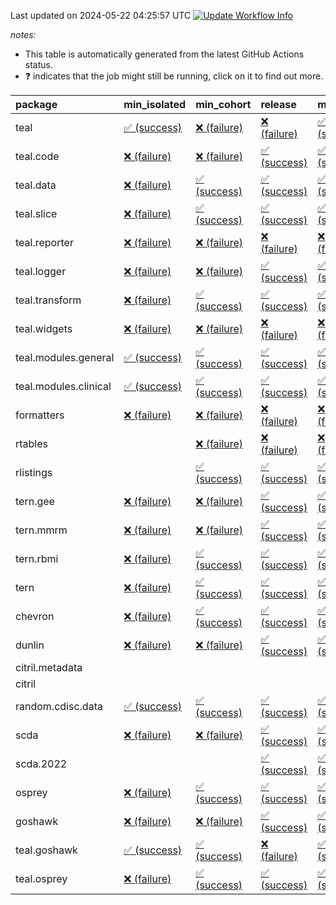 Last updated on 2024-05-22 04:25:57 UTC [![Update Workflow
Info](https://github.com/averissimo/verdepcheck-status/actions/workflows/update.yaml/badge.svg)](https://github.com/averissimo/verdepcheck-status/actions/workflows/update.yaml)

*notes:*

-   This table is automatically generated from the latest GitHub Actions
    status.
-   ❓ indicates that the job might still be running, click on it to
    find out more.

<table>
<colgroup>
<col style="width: 4%" />
<col style="width: 23%" />
<col style="width: 23%" />
<col style="width: 23%" />
<col style="width: 23%" />
</colgroup>
<thead>
<tr class="header">
<th style="text-align: left;">package</th>
<th style="text-align: left;">min_isolated</th>
<th style="text-align: left;">min_cohort</th>
<th style="text-align: left;">release</th>
<th style="text-align: left;">max</th>
</tr>
</thead>
<tbody>
<tr class="odd">
<td style="text-align: left;">teal</td>
<td
style="text-align: left;"><a href="https://github.com/insightsengineering/teal/actions/runs/9144835586/job/25143107347">✅
(success)</a></td>
<td
style="text-align: left;"><a href="https://github.com/insightsengineering/teal/actions/runs/9144835586/job/25143107415">❌
(failure)</a></td>
<td
style="text-align: left;"><a href="https://github.com/insightsengineering/teal/actions/runs/9144835586/job/25143107491">❌
(failure)</a></td>
<td
style="text-align: left;"><a href="https://github.com/insightsengineering/teal/actions/runs/9144835586/job/25143107282">✅
(success)</a></td>
</tr>
<tr class="even">
<td style="text-align: left;">teal.code</td>
<td
style="text-align: left;"><a href="https://github.com/insightsengineering/teal.code/actions/runs/9144835844/job/25143107941">❌
(failure)</a></td>
<td
style="text-align: left;"><a href="https://github.com/insightsengineering/teal.code/actions/runs/9144835844/job/25143107664">❌
(failure)</a></td>
<td
style="text-align: left;"><a href="https://github.com/insightsengineering/teal.code/actions/runs/9144835844/job/25143107849">✅
(success)</a></td>
<td
style="text-align: left;"><a href="https://github.com/insightsengineering/teal.code/actions/runs/9144835844/job/25143107760">✅
(success)</a></td>
</tr>
<tr class="odd">
<td style="text-align: left;">teal.data</td>
<td
style="text-align: left;"><a href="https://github.com/insightsengineering/teal.data/actions/runs/9144838000/job/25143112369">❌
(failure)</a></td>
<td
style="text-align: left;"><a href="https://github.com/insightsengineering/teal.data/actions/runs/9144838000/job/25143112280">✅
(success)</a></td>
<td
style="text-align: left;"><a href="https://github.com/insightsengineering/teal.data/actions/runs/9144838000/job/25143112445">✅
(success)</a></td>
<td
style="text-align: left;"><a href="https://github.com/insightsengineering/teal.data/actions/runs/9144838000/job/25143112211">✅
(success)</a></td>
</tr>
<tr class="even">
<td style="text-align: left;">teal.slice</td>
<td
style="text-align: left;"><a href="https://github.com/insightsengineering/teal.slice/actions/runs/9144842244/job/25143121083">❌
(failure)</a></td>
<td
style="text-align: left;"><a href="https://github.com/insightsengineering/teal.slice/actions/runs/9144842244/job/25143121245">✅
(success)</a></td>
<td
style="text-align: left;"><a href="https://github.com/insightsengineering/teal.slice/actions/runs/9144842244/job/25143121323">✅
(success)</a></td>
<td
style="text-align: left;"><a href="https://github.com/insightsengineering/teal.slice/actions/runs/9144842244/job/25143121166">✅
(success)</a></td>
</tr>
<tr class="odd">
<td style="text-align: left;">teal.reporter</td>
<td
style="text-align: left;"><a href="https://github.com/insightsengineering/teal.reporter/actions/runs/9144839655/job/25143115992">❌
(failure)</a></td>
<td
style="text-align: left;"><a href="https://github.com/insightsengineering/teal.reporter/actions/runs/9144839655/job/25143115870">❌
(failure)</a></td>
<td
style="text-align: left;"><a href="https://github.com/insightsengineering/teal.reporter/actions/runs/9144839655/job/25143116071">❌
(failure)</a></td>
<td
style="text-align: left;"><a href="https://github.com/insightsengineering/teal.reporter/actions/runs/9144839655/job/25143115943">❌
(failure)</a></td>
</tr>
<tr class="even">
<td style="text-align: left;">teal.logger</td>
<td
style="text-align: left;"><a href="https://github.com/insightsengineering/teal.logger/actions/runs/9144835392/job/25143107147">❌
(failure)</a></td>
<td
style="text-align: left;"><a href="https://github.com/insightsengineering/teal.logger/actions/runs/9144835392/job/25143107068">❌
(failure)</a></td>
<td
style="text-align: left;"><a href="https://github.com/insightsengineering/teal.logger/actions/runs/9144835392/job/25143107239">✅
(success)</a></td>
<td
style="text-align: left;"><a href="https://github.com/insightsengineering/teal.logger/actions/runs/9144835392/job/25143107002">✅
(success)</a></td>
</tr>
<tr class="odd">
<td style="text-align: left;">teal.transform</td>
<td
style="text-align: left;"><a href="https://github.com/insightsengineering/teal.transform/actions/runs/9144840283/job/25143117151">❌
(failure)</a></td>
<td
style="text-align: left;"><a href="https://github.com/insightsengineering/teal.transform/actions/runs/9144840283/job/25143117079">✅
(success)</a></td>
<td
style="text-align: left;"><a href="https://github.com/insightsengineering/teal.transform/actions/runs/9144840283/job/25143117219">✅
(success)</a></td>
<td
style="text-align: left;"><a href="https://github.com/insightsengineering/teal.transform/actions/runs/9144840283/job/25143116980">✅
(success)</a></td>
</tr>
<tr class="even">
<td style="text-align: left;">teal.widgets</td>
<td
style="text-align: left;"><a href="https://github.com/insightsengineering/teal.widgets/actions/runs/9144851228/job/25143139688">❌
(failure)</a></td>
<td
style="text-align: left;"><a href="https://github.com/insightsengineering/teal.widgets/actions/runs/9144851228/job/25143139587">❌
(failure)</a></td>
<td
style="text-align: left;"><a href="https://github.com/insightsengineering/teal.widgets/actions/runs/9144851228/job/25143139734">❌
(failure)</a></td>
<td
style="text-align: left;"><a href="https://github.com/insightsengineering/teal.widgets/actions/runs/9144851228/job/25143139628">❌
(failure)</a></td>
</tr>
<tr class="odd">
<td style="text-align: left;">teal.modules.general</td>
<td
style="text-align: left;"><a href="https://github.com/insightsengineering/teal.modules.general/actions/runs/9144835865/job/25143107844">✅
(success)</a></td>
<td
style="text-align: left;"><a href="https://github.com/insightsengineering/teal.modules.general/actions/runs/9144835865/job/25143107680">✅
(success)</a></td>
<td
style="text-align: left;"><a href="https://github.com/insightsengineering/teal.modules.general/actions/runs/9144835865/job/25143107909">✅
(success)</a></td>
<td
style="text-align: left;"><a href="https://github.com/insightsengineering/teal.modules.general/actions/runs/9144835865/job/25143107759">✅
(success)</a></td>
</tr>
<tr class="even">
<td style="text-align: left;">teal.modules.clinical</td>
<td
style="text-align: left;"><a href="https://github.com/insightsengineering/teal.modules.clinical/actions/runs/9144846006/job/25143129093">✅
(success)</a></td>
<td
style="text-align: left;"><a href="https://github.com/insightsengineering/teal.modules.clinical/actions/runs/9144846006/job/25143128929">✅
(success)</a></td>
<td
style="text-align: left;"><a href="https://github.com/insightsengineering/teal.modules.clinical/actions/runs/9144846006/job/25143129169">✅
(success)</a></td>
<td
style="text-align: left;"><a href="https://github.com/insightsengineering/teal.modules.clinical/actions/runs/9144846006/job/25143129021">✅
(success)</a></td>
</tr>
<tr class="odd">
<td style="text-align: left;">formatters</td>
<td
style="text-align: left;"><a href="https://github.com/insightsengineering/formatters/actions/runs/9144843357/job/25143123431">❌
(failure)</a></td>
<td
style="text-align: left;"><a href="https://github.com/insightsengineering/formatters/actions/runs/9144843357/job/25143123479">❌
(failure)</a></td>
<td
style="text-align: left;"><a href="https://github.com/insightsengineering/formatters/actions/runs/9144843357/job/25143123513">❌
(failure)</a></td>
<td
style="text-align: left;"><a href="https://github.com/insightsengineering/formatters/actions/runs/9144843357/job/25143123394">❌
(failure)</a></td>
</tr>
<tr class="even">
<td style="text-align: left;">rtables</td>
<td style="text-align: left;"></td>
<td
style="text-align: left;"><a href="https://github.com/insightsengineering/rtables/actions/runs/9144835573/job/25143107438">❌
(failure)</a></td>
<td
style="text-align: left;"><a href="https://github.com/insightsengineering/rtables/actions/runs/9144835573/job/25143107359">❌
(failure)</a></td>
<td
style="text-align: left;"><a href="https://github.com/insightsengineering/rtables/actions/runs/9144835573/job/25143107286">❌
(failure)</a></td>
</tr>
<tr class="odd">
<td style="text-align: left;">rlistings</td>
<td style="text-align: left;"></td>
<td
style="text-align: left;"><a href="https://github.com/insightsengineering/rlistings/actions/runs/9144838432/job/25143113119">✅
(success)</a></td>
<td
style="text-align: left;"><a href="https://github.com/insightsengineering/rlistings/actions/runs/9144838432/job/25143112970">✅
(success)</a></td>
<td
style="text-align: left;"><a href="https://github.com/insightsengineering/rlistings/actions/runs/9144838432/job/25143113036">✅
(success)</a></td>
</tr>
<tr class="even">
<td style="text-align: left;">tern.gee</td>
<td
style="text-align: left;"><a href="https://github.com/insightsengineering/tern.gee/actions/runs/9144844890/job/25143126397">❌
(failure)</a></td>
<td
style="text-align: left;"><a href="https://github.com/insightsengineering/tern.gee/actions/runs/9144844890/job/25143126215">❌
(failure)</a></td>
<td
style="text-align: left;"><a href="https://github.com/insightsengineering/tern.gee/actions/runs/9144844890/job/25143126277">✅
(success)</a></td>
<td
style="text-align: left;"><a href="https://github.com/insightsengineering/tern.gee/actions/runs/9144844890/job/25143126345">✅
(success)</a></td>
</tr>
<tr class="odd">
<td style="text-align: left;">tern.mmrm</td>
<td
style="text-align: left;"><a href="https://github.com/insightsengineering/tern.mmrm/actions/runs/9144850275/job/25143137322">❌
(failure)</a></td>
<td
style="text-align: left;"><a href="https://github.com/insightsengineering/tern.mmrm/actions/runs/9144850275/job/25143137218">❌
(failure)</a></td>
<td
style="text-align: left;"><a href="https://github.com/insightsengineering/tern.mmrm/actions/runs/9144850275/job/25143137373">✅
(success)</a></td>
<td
style="text-align: left;"><a href="https://github.com/insightsengineering/tern.mmrm/actions/runs/9144850275/job/25143137272">✅
(success)</a></td>
</tr>
<tr class="even">
<td style="text-align: left;">tern.rbmi</td>
<td
style="text-align: left;"><a href="https://github.com/insightsengineering/tern.rbmi/actions/runs/9144843366/job/25143123490">❌
(failure)</a></td>
<td
style="text-align: left;"><a href="https://github.com/insightsengineering/tern.rbmi/actions/runs/9144843366/job/25143123445">✅
(success)</a></td>
<td
style="text-align: left;"><a href="https://github.com/insightsengineering/tern.rbmi/actions/runs/9144843366/job/25143123535">✅
(success)</a></td>
<td
style="text-align: left;"><a href="https://github.com/insightsengineering/tern.rbmi/actions/runs/9144843366/job/25143123409">✅
(success)</a></td>
</tr>
<tr class="odd">
<td style="text-align: left;">tern</td>
<td
style="text-align: left;"><a href="https://github.com/insightsengineering/tern/actions/runs/9144839451/job/25143115470">❌
(failure)</a></td>
<td
style="text-align: left;"><a href="https://github.com/insightsengineering/tern/actions/runs/9144839451/job/25143115429">✅
(success)</a></td>
<td
style="text-align: left;"><a href="https://github.com/insightsengineering/tern/actions/runs/9144839451/job/25143115522">✅
(success)</a></td>
<td
style="text-align: left;"><a href="https://github.com/insightsengineering/tern/actions/runs/9144839451/job/25143115555">✅
(success)</a></td>
</tr>
<tr class="even">
<td style="text-align: left;">chevron</td>
<td
style="text-align: left;"><a href="https://github.com/insightsengineering/chevron/actions/runs/9144851433/job/25143139912">❌
(failure)</a></td>
<td
style="text-align: left;"><a href="https://github.com/insightsengineering/chevron/actions/runs/9144851433/job/25143139817">✅
(success)</a></td>
<td
style="text-align: left;"><a href="https://github.com/insightsengineering/chevron/actions/runs/9144851433/job/25143139871">✅
(success)</a></td>
<td
style="text-align: left;"><a href="https://github.com/insightsengineering/chevron/actions/runs/9144851433/job/25143139957">✅
(success)</a></td>
</tr>
<tr class="odd">
<td style="text-align: left;">dunlin</td>
<td
style="text-align: left;"><a href="https://github.com/insightsengineering/dunlin/actions/runs/9144838071/job/25143112734">❌
(failure)</a></td>
<td
style="text-align: left;"><a href="https://github.com/insightsengineering/dunlin/actions/runs/9144838071/job/25143112607">❌
(failure)</a></td>
<td
style="text-align: left;"><a href="https://github.com/insightsengineering/dunlin/actions/runs/9144838071/job/25143112395">✅
(success)</a></td>
<td
style="text-align: left;"><a href="https://github.com/insightsengineering/dunlin/actions/runs/9144838071/job/25143112508">✅
(success)</a></td>
</tr>
<tr class="even">
<td style="text-align: left;">citril.metadata</td>
<td style="text-align: left;"></td>
<td style="text-align: left;"></td>
<td style="text-align: left;"></td>
<td style="text-align: left;"></td>
</tr>
<tr class="odd">
<td style="text-align: left;">citril</td>
<td style="text-align: left;"></td>
<td style="text-align: left;"></td>
<td style="text-align: left;"></td>
<td style="text-align: left;"></td>
</tr>
<tr class="even">
<td style="text-align: left;">random.cdisc.data</td>
<td
style="text-align: left;"><a href="https://github.com/insightsengineering/random.cdisc.data/actions/runs/6918179803/job/18820148722">✅
(success)</a></td>
<td
style="text-align: left;"><a href="https://github.com/insightsengineering/random.cdisc.data/actions/runs/6918179803/job/18820148682">✅
(success)</a></td>
<td
style="text-align: left;"><a href="https://github.com/insightsengineering/random.cdisc.data/actions/runs/6918179803/job/18820148802">✅
(success)</a></td>
<td
style="text-align: left;"><a href="https://github.com/insightsengineering/random.cdisc.data/actions/runs/6918179803/job/18820148771">✅
(success)</a></td>
</tr>
<tr class="odd">
<td style="text-align: left;">scda</td>
<td
style="text-align: left;"><a href="https://github.com/insightsengineering/scda/actions/runs/9144839157/job/25143114559">❌
(failure)</a></td>
<td
style="text-align: left;"><a href="https://github.com/insightsengineering/scda/actions/runs/9144839157/job/25143114581">❌
(failure)</a></td>
<td
style="text-align: left;"><a href="https://github.com/insightsengineering/scda/actions/runs/9144839157/job/25143114650">✅
(success)</a></td>
<td
style="text-align: left;"><a href="https://github.com/insightsengineering/scda/actions/runs/9144839157/job/25143114623">✅
(success)</a></td>
</tr>
<tr class="even">
<td style="text-align: left;">scda.2022</td>
<td style="text-align: left;"></td>
<td style="text-align: left;"></td>
<td
style="text-align: left;"><a href="https://github.com/insightsengineering/scda.2022/actions/runs/9144843578/job/25143124129">✅
(success)</a></td>
<td
style="text-align: left;"><a href="https://github.com/insightsengineering/scda.2022/actions/runs/9144843578/job/25143124050">✅
(success)</a></td>
</tr>
<tr class="odd">
<td style="text-align: left;">osprey</td>
<td
style="text-align: left;"><a href="https://github.com/insightsengineering/osprey/actions/runs/9144849059/job/25143135141">❌
(failure)</a></td>
<td
style="text-align: left;"><a href="https://github.com/insightsengineering/osprey/actions/runs/9144849059/job/25143135076">✅
(success)</a></td>
<td
style="text-align: left;"><a href="https://github.com/insightsengineering/osprey/actions/runs/9144849059/job/25143134930">✅
(success)</a></td>
<td
style="text-align: left;"><a href="https://github.com/insightsengineering/osprey/actions/runs/9144849059/job/25143135009">✅
(success)</a></td>
</tr>
<tr class="even">
<td style="text-align: left;">goshawk</td>
<td
style="text-align: left;"><a href="https://github.com/insightsengineering/goshawk/actions/runs/9144843365/job/25143123499">❌
(failure)</a></td>
<td
style="text-align: left;"><a href="https://github.com/insightsengineering/goshawk/actions/runs/9144843365/job/25143123425">❌
(failure)</a></td>
<td
style="text-align: left;"><a href="https://github.com/insightsengineering/goshawk/actions/runs/9144843365/job/25143123539">✅
(success)</a></td>
<td
style="text-align: left;"><a href="https://github.com/insightsengineering/goshawk/actions/runs/9144843365/job/25143123473">✅
(success)</a></td>
</tr>
<tr class="odd">
<td style="text-align: left;">teal.goshawk</td>
<td
style="text-align: left;"><a href="https://github.com/insightsengineering/teal.goshawk/actions/runs/9144842242/job/25143121148">✅
(success)</a></td>
<td
style="text-align: left;"><a href="https://github.com/insightsengineering/teal.goshawk/actions/runs/9144842242/job/25143120991">✅
(success)</a></td>
<td
style="text-align: left;"><a href="https://github.com/insightsengineering/teal.goshawk/actions/runs/9144842242/job/25143121221">❌
(failure)</a></td>
<td
style="text-align: left;"><a href="https://github.com/insightsengineering/teal.goshawk/actions/runs/9144842242/job/25143121067">✅
(success)</a></td>
</tr>
<tr class="even">
<td style="text-align: left;">teal.osprey</td>
<td
style="text-align: left;"><a href="https://github.com/insightsengineering/teal.osprey/actions/runs/9144847493/job/25143131576">❌
(failure)</a></td>
<td
style="text-align: left;"><a href="https://github.com/insightsengineering/teal.osprey/actions/runs/9144847493/job/25143131499">✅
(success)</a></td>
<td
style="text-align: left;"><a href="https://github.com/insightsengineering/teal.osprey/actions/runs/9144847493/job/25143131633">✅
(success)</a></td>
<td
style="text-align: left;"><a href="https://github.com/insightsengineering/teal.osprey/actions/runs/9144847493/job/25143131375">✅
(success)</a></td>
</tr>
</tbody>
</table>
